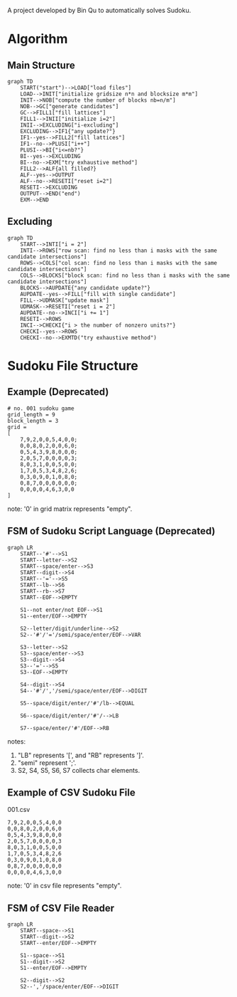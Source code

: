 A project developed by Bin Qu to automatically solves Sudoku.

# Algorithm
## Main Structure
```mermaid
graph TD
    START("start")-->LOAD["load files"]
    LOAD-->INIT["initialize gridsize n*n and blocksize m*m"]
    INIT-->NOB["compute the number of blocks nb=n/m"]
    NOB-->GC["generate candidates"]
    GC-->FILL1["fill lattices"]
    FILL1-->INII["initialize i=2"]
    INII-->EXCLUDING["i-excluding"]
    EXCLUDING-->IF1{"any update?"}
    IF1--yes-->FILL2["fill lattices"]
    IF1--no-->PLUSI["i++"]
    PLUSI-->BI{"i<=nb?"}
    BI--yes-->EXCLUDING
    BI--no-->EXM["try exhaustive method"]
    FILL2-->ALF{all filled?}
    ALF--yes-->OUTPUT
    ALF--no-->RESETI["reset i=2"]
    RESETI-->EXCLUDING
    OUTPUT-->END("end")
    EXM-->END
```
## Excluding
```mermaid
graph TD
    START-->INTI["i = 2"]
    INTI-->ROWS["row scan: find no less than i masks with the same candidate intersections"]
    ROWS-->COLS["col scan: find no less than i masks with the same candidate intersections"]
    COLS-->BLOCKS["block scan: find no less than i masks with the same candidate intersections"]
    BLOCKS-->AUPDATE{"any candidate update?"}
    AUPDATE--yes-->FILL["fill with single candidate"]
    FILL-->UDMASK["update mask"]
    UDMASK-->RESETI["reset i = 2"]
    AUPDATE--no-->INCI["i += 1"]
    RESETI-->ROWS
    INCI-->CHECKI{"i > the number of nonzero units?"}
    CHECKI--yes-->ROWS
    CHECKI--no-->EXMTD("try exhaustive method")
```

# Sudoku File Structure
## Example (Deprecated)
```
# no. 001 sudoku game
grid_length = 9
block_length = 3
grid =
[
    7,9,2,0,0,5,4,0,0;
    0,0,8,0,2,0,0,6,0;
    0,5,4,3,9,8,0,0,0;
    2,0,5,7,0,0,0,0,3;
    8,0,3,1,0,0,5,0,0;
    1,7,0,5,3,4,8,2,6;
    0,3,0,9,0,1,0,8,0;
    0,8,7,0,0,0,0,0,0;
    0,0,0,0,4,6,3,0,0
]
```
note: '0' in grid matrix represents "empty".
## FSM of Sudoku Script Language (Deprecated)
```mermaid
graph LR
    START--'#'-->S1
    START--letter-->S2
    START--space/enter-->S3
    START--digit-->S4
    START--'='-->S5
    START--lb-->S6
    START--rb-->S7
    START--EOF-->EMPTY

    S1--not enter/not EOF-->S1
    S1--enter/EOF-->EMPTY

    S2--letter/digit/underline-->S2
    S2--'#'/'='/semi/space/enter/EOF-->VAR

    S3--letter-->S2
    S3--space/enter-->S3
    S3--digit-->S4
    S3--'='-->S5
    S3--EOF-->EMPTY

    S4--digit-->S4
    S4--'#'/','/semi/space/enter/EOF-->DIGIT

    S5--space/digit/enter/'#'/lb-->EQUAL

    S6--space/digit/enter/'#'/-->LB

    S7--space/enter/'#'/EOF-->RB
```
notes:
1. "LB" represents '[', and "RB" represents ']'.
2. "semi" represent ';'.
3. S2, S4, S5, S6, S7 collects char elements.

## Example of CSV Sudoku File
001.csv
```
7,9,2,0,0,5,4,0,0
0,0,8,0,2,0,0,6,0
0,5,4,3,9,8,0,0,0
2,0,5,7,0,0,0,0,3
8,0,3,1,0,0,5,0,0
1,7,0,5,3,4,8,2,6
0,3,0,9,0,1,0,8,0
0,8,7,0,0,0,0,0,0
0,0,0,0,4,6,3,0,0
```
note: '0' in csv file represents "empty".

## FSM of CSV File Reader
```mermaid
graph LR
    START--space-->S1
    START--digit-->S2
    START--enter/EOF-->EMPTY

    S1--space-->S1
    S1--digit-->S2
    S1--enter/EOF-->EMPTY

    S2--digit-->S2
    S2--','/space/enter/EOF-->DIGIT
```